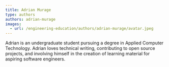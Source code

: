 ```yaml
---
title: Adrian Murage
type: authors
authors: adrian-murage
images:
  - url: /engineering-education/authors/adrian-murage/avatar.jpeg 
---
```

Adrian is an undergraduate student pursuing a degree in Applied Computer Technology. Adrian loves technical writing, contributing to open source projects, and involving himself in the creation of learning material for aspiring software engineers.
